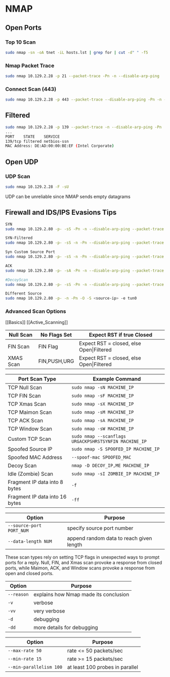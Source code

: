 # NMAP
## Open Ports
### Top 10 Scan
```bash
sudo nmap -sn -oA tnet -iL hosts.lst | grep for | cut -d" " -f5
```

### Nmap Packet Trace
```bash
sudo nmap 10.129.2.28 -p 21 --packet-trace -Pn -n --disable-arp-ping
```

### Connect Scan (443)
```bash
sudo nmap 10.129.2.28 -p 443 --packet-trace --disable-arp-ping -Pn -n --reason -sT
```
## Filtered
```bash
sudo nmap 10.129.2.28 -p 139 --packet-trace -n --disable-arp-ping -Pn
...
PORT    STATE    SERVICE
139/tcp filtered netbios-ssn
MAC Address: DE:AD:00:00:BE:EF (Intel Corporate)
```

## Open UDP
### UDP Scan
```bash
sudo nmap 10.129.2.28 -F -sU
```

UDP can be unreliable since NMAP sends empty datagrams


## Firewall and IDS/IPS Evasions Tips
```bash
SYN
sudo nmap 10.129.2.80 -p- -sS -Pn -n --disable-arp-ping --packet-trace

SYN-Filtered
sudo nmap 10.129.2.80 -p- -sS -n -Pn --disable-arp-ping --packet-trace

Syn Custom Source Port
sudo nmap 10.129.2.80 -p- -sS -n -Pn --disable-arp-ping --packet-trace --source-port 53

ACK
sudo nmap 10.129.2.80 -p- -sA -Pn -n --disable-arp-ping --packet-trace

#DecoyScan
sudo nmap 10.129.2.80 -p- -sS -Pn -n --disable-arp-ping --packet-trace -D RND:5

Different Source
sudo nmap 10.129.2.80 -p- -n -Pn -O -S <source-ip> -e tun0
```


### Advanced Scan Options
[[Basics]] [[Active_Scanning]]

| Null Scan | No Flags Set | Expect RST if true Closed                |
| --------- | ------------ | ---------------------------------------- |
| FIN Scan  | FIN Flag     | Expect RST = closed, else Open\|Filtered |
| XMAS Scan | FIN,PUSH,URG | Expect RST = closed, else Open\|Filtered |


| Port Scan Type                 | Example Command                                       |
| ------------------------------ | ----------------------------------------------------- |
| TCP Null Scan                  | `sudo nmap -sN MACHINE_IP`                            |
| TCP FIN Scan                   | `sudo nmap -sF MACHINE_IP`                            |
| TCP Xmas Scan                  | `sudo nmap -sX MACHINE_IP`                            |
| TCP Maimon Scan                | `sudo nmap -sM MACHINE_IP`                            |
| TCP ACK Scan                   | `sudo nmap -sA MACHINE_IP`                            |
| TCP Window Scan                | `sudo nmap -sW MACHINE_IP`                            |
| Custom TCP Scan                | `sudo nmap --scanflags URGACKPSHRSTSYNFIN MACHINE_IP` |
| Spoofed Source IP              | `sudo nmap -S SPOOFED_IP MACHINE_IP`                  |
| Spoofed MAC Address            | `--spoof-mac SPOOFED_MAC`                             |
| Decoy Scan                     | `nmap -D DECOY_IP,ME MACHINE_IP`                      |
| Idle (Zombie) Scan             | `sudo nmap -sI ZOMBIE_IP MACHINE_IP`                  |
| Fragment IP data into 8 bytes  | `-f`                                                  |
| Fragment IP data into 16 bytes | `-ff`                                                 |


| Option                   | Purpose                                  |
| ------------------------ | ---------------------------------------- |
| `--source-port PORT_NUM` | specify source port number               |
| `--data-length NUM`      | append random data to reach given length |

These scan types rely on setting TCP flags in unexpected ways to prompt ports for a reply. Null, FIN, and Xmas scan provoke a response from closed ports, while Maimon, ACK, and Window scans provoke a response from open and closed ports.


| Option     | Purpose                               |
| ---------- | ------------------------------------- |
| `--reason` | explains how Nmap made its conclusion |
| `-v`       | verbose                               |
| `-vv`      | very verbose                          |
| `-d`       | debugging                             |
| `-dd`      | more details for debugging            |

| Option                  | Purpose                         |
| ----------------------- | ------------------------------- |
| `--max-rate 50`         | rate <= 50 packets/sec          |
| `--min-rate 15`         | rate >= 15 packets/sec          |
| `--min-parallelism 100` | at least 100 probes in parallel |